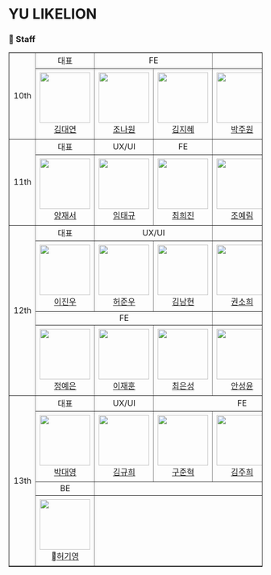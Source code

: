 # YU LIKELION

### 📌 Staff
<table border="1">
  <tr>
    <td rowspan="2" align="center">10th</td>
    <td align="center">대표</td>
    <td colspan="2" align="center">FE</td>
    <td colspan="2" align="center">BE</td>
  </tr>
  <tr height="140px">
    <td align="center" width="130px">
      <a href="https://github.com/alwaysbemyday1">
        <img height="100px" width="100px" src="https://avatars.githubusercontent.com/u/80505979?v=4"/>
        <br />
        김대연
      </a>
    </td>
    <td align="center" width="130px">
      <a href="https://github.com/myoneee">
        <img height="100px" width="100px" src="https://avatars.githubusercontent.com/u/79561838?v=4"/>
        <br />
        조나원
      </a>
    </td>
    <td align="center" width="130px">
      <a href="https://github.com/WisdomAlwaysWins">
        <img height="100px" width="100px" src="https://avatars.githubusercontent.com/u/113286561?v=4"/>
        <br />
        김지혜
      </a>
    </td>
    <td align="center" width="130px">
      <a href="https://github.com/juoonge">
        <img height="100px" width="100px" src="https://avatars.githubusercontent.com/u/67726233?v=4"/>
        <br />
        박주원
      </a>
    </td>
    <td align="center" width="130px">
      <a href="https://github.com/minsol1">
        <img height="100px" width="100px" src="https://avatars.githubusercontent.com/u/81753858?v=4"/>
        <br />
        김민솔
      </a>
    </td>
  </tr>

  <tr>
    <td rowspan="2" align="center">11th</td>
    <td align="center">대표</td>
    <td align="center">UX/UI</td>
    <td align="center">FE</td>
    <td colspan="2" align="center">BE</td>
  </tr>
  <tr height="140px">
    <td align="center" width="130px">
      <a href="https://github.com/psychology50">
        <img height="100px" width="100px" src="https://avatars.githubusercontent.com/u/96044622?v=4"/>
        <br />
        양재서
      </a>
    </td>
    <td align="center" width="130px">
      <a href="https://github.com/TaeKyuIm">
        <img height="100px" width="100px" src="https://avatars.githubusercontent.com/u/78799904?v=4"/>
        <br />
        임태규
      </a>
    </td>
    <td align="center" width="130px">
      <a href="https://github.com/heejinnn">
        <img height="100px" width="100px" src="https://avatars.githubusercontent.com/u/103185302?v=4"/>
        <br />
        최희진
      </a>
    </td>
    <td align="center" width="130px">
      <a href="https://github.com/J0YERIM">
        <img height="100px" width="100px" src="https://avatars.githubusercontent.com/u/96174711?v=4"/>
        <br />
        조예림
      </a>
    </td>
    <td align="center" width="130px">
      <a href="https://github.com/AHNDOIL">
        <img height="100px" width="100px" src="https://avatars.githubusercontent.com/u/103185987?v=4"/>
        <br />
        안형준
      </a>
    </td>
  </tr>

  <tr>
    <td rowspan="4" align="center">12th</td>
    <td align="center">대표</td>
    <td colspan="2" align="center">UX/UI</td>
    <td colspan="2" align="center">FE</td>
  </tr>
  <tr height="140px">
    <td align="center" width="130px">
      <a href="https://github.com/jinlee1703">
        <img height="100px" width="100px" src="https://avatars.githubusercontent.com/u/68031450?v=4"/>
        <br />
        이진우
      </a>
    </td>
    <td align="center" width="130px">
      <a href="https://github.com/JunWooHeo00">
        <img height="100px" width="100px" src="https://avatars.githubusercontent.com/u/129636767?v=4"/>
        <br />
        허준우
      </a>
    </td>
    <td align="center" width="130px">
      <a href="https://github.com/namhyeonzzang">
        <img height="100px" width="100px" src="https://avatars.githubusercontent.com/u/129056409?v=4"/>
        <br />
        김남현
      </a>
    </td>
    <td align="center" width="130px">
      <a href="https://github.com/soooheeee">
        <img height="100px" width="100px" src="https://avatars.githubusercontent.com/u/129060841?v=4"/>
        <br />
        권소희
      </a>
    </td>
    <td align="center" width="130px">
      <a href="https://github.com/YoonKeumJae">
        <img height="100px" width="100px" src="https://avatars.githubusercontent.com/u/79782610?v=4"/>
        <br />
        윤금재
      </a>
    </td>
  </tr>
  <tr>
    <td colspan="3" align="center">FE</td>
    <td colspan="2" align="center">BE</td>
  </tr>
  <tr height="140px">
    <td align="center" width="130px">
      <a href="https://github.com/JJyen">
        <img height="100px" width="100px" src="https://avatars.githubusercontent.com/u/129050370?v=4"/>
        <br />
        정예은
      </a>
    </td>
    <td align="center" width="130px">
      <a href="https://github.com/dekoms">
        <img height="100px" width="100px" src="https://avatars.githubusercontent.com/u/108325028?v=4"/>
        <br />
        이재훈
      </a>
    </td>
    <td align="center" width="130px">
      <a href="https://github.com/ches0703">
        <img height="100px" width="100px" src="https://avatars.githubusercontent.com/u/104610261?v=4"/>
        <br />
        최은성
      </a>
    </td>
    <td align="center" width="130px">
      <a href="https://github.com/asn6878">
        <img height="100px" width="100px" src="https://avatars.githubusercontent.com/u/79460319?v=4"/>
        <br />
        안성윤
      </a>
    </td>
    <td align="center" width="130px"></td>
  </tr>

  <tr>
    <td rowspan="4" align="center">13th</td>
    <td align="center">대표</td>
    <td align="center">UX/UI</td>
    <td colspan="3" align="center">FE</td>
  </tr>
  <tr height="140px">
    <td align="center" width="130px">
      <a href="https://github.com/daeyoung0726">
        <img height="100px" width="100px" src="https://avatars.githubusercontent.com/u/125343432?v=4"/>
        <br />
        박대영
      </a>
    </td>
    <td align="center" width="130px">
        <a href="https://github.com/9ooi">
        <img height="100px" width="100px" src="https://avatars.githubusercontent.com/u/165015500?v=4"/>
        <br />
        김규희
      </a>
    </td>
    <td align="center" width="130px">
      <a href="https://github.com/gugitgugit">
        <img height="100px" width="100px" src="https://avatars.githubusercontent.com/u/164734665?v=4"/>
        <br />
        구준혁
      </a>
    </td>
    <td align="center" width="130px">
      <a href="https://github.com/juiuj">
        <img height="100px" width="100px" src="https://avatars.githubusercontent.com/u/151600782?v=4"/>
        <br />
        김주희
      </a>
    </td>
    <td align="center" width="130px">
      <a href="https://github.com/jihyun132">
        <img height="100px" width="100px" src="https://avatars.githubusercontent.com/u/164824197?v=4"/>
        <br />
        김지현
      </a>
    </td>
  </tr>
  <tr>
    <td colspan="1" align="center">BE</td>
    <td colspan="4"></td>
  </tr>
  <tr height="140px">
    <td align="center" width="130px">
      <a href="https://github.com/hky035">
        <img height="100px" width="100px" src="https://avatars.githubusercontent.com/u/128910345?v=4"/>
        <br />
        허기영
      </a>
    </td>
    <td colspan="4"></td>
  </tr>
</table>
